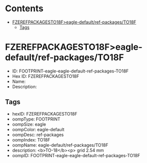 



Contents
========

* [FZEREFPACKAGESTO18F>eagle-default/ref-packages/TO18F](#fzerefpackagesto18feagle-defaultref-packagesto18f)
	* [Tags](#tags)

# FZEREFPACKAGESTO18F>eagle-default/ref-packages/TO18F

- ID: FOOTPRINT-eagle-eagle-default-ref-packages-TO18F
- Hex ID: FZEREFPACKAGESTO18F
- Name: 
- Description: 

## Tags

- hexID: FZEREFPACKAGESTO18F
- oompType: FOOTPRINT
- oompSize: eagle
- oompColor: eagle-default
- oompDesc: ref-packages
- oompIndex: TO18F
- oompName: eagle-default/ref-packages/TO18F
- description: &lt;b&gt;TO-18&lt;/b&gt;&lt;p&gt;&#xD;
grid 2.54 mm
- oompID: FOOTPRINT-eagle-eagle-default-ref-packages-TO18F
